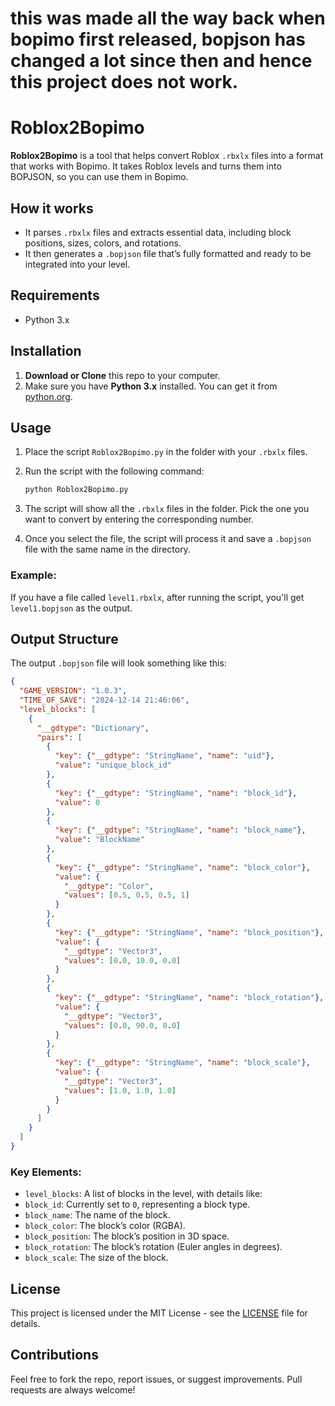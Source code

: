 # this was made all the way back when bopimo first released, bopjson has changed a lot since then and hence this project does not work.

# Roblox2Bopimo

**Roblox2Bopimo** is a tool that helps convert Roblox `.rbxlx` files into a format that works with Bopimo. It takes Roblox levels and turns them into BOPJSON, so you can use them in Bopimo.

## How it works

- It parses `.rbxlx` files and extracts essential data, including block positions, sizes, colors, and rotations.
- It then generates a `.bopjson` file that’s fully formatted and ready to be integrated into your level.

## Requirements

- Python 3.x

## Installation

1. **Download or Clone** this repo to your computer.
2. Make sure you have **Python 3.x** installed. You can get it from [python.org](https://www.python.org/downloads/).

## Usage

1. Place the script `Roblox2Bopimo.py` in the folder with your `.rbxlx` files.
2. Run the script with the following command:

   ```bash
   python Roblox2Bopimo.py
   ```

3. The script will show all the `.rbxlx` files in the folder. Pick the one you want to convert by entering the corresponding number.
4. Once you select the file, the script will process it and save a `.bopjson` file with the same name in the directory.
   
### Example:

If you have a file called `level1.rbxlx`, after running the script, you'll get `level1.bopjson` as the output.

## Output Structure

The output `.bopjson` file will look something like this:

```json
{
  "GAME_VERSION": "1.0.3",
  "TIME_OF_SAVE": "2024-12-14 21:46:06",
  "level_blocks": [
    {
      "__gdtype": "Dictionary",
      "pairs": [
        {
          "key": {"__gdtype": "StringName", "name": "uid"},
          "value": "unique_block_id"
        },
        {
          "key": {"__gdtype": "StringName", "name": "block_id"},
          "value": 0
        },
        {
          "key": {"__gdtype": "StringName", "name": "block_name"},
          "value": "BlockName"
        },
        {
          "key": {"__gdtype": "StringName", "name": "block_color"},
          "value": {
            "__gdtype": "Color",
            "values": [0.5, 0.5, 0.5, 1]
          }
        },
        {
          "key": {"__gdtype": "StringName", "name": "block_position"},
          "value": {
            "__gdtype": "Vector3",
            "values": [0.0, 10.0, 0.0]
          }
        },
        {
          "key": {"__gdtype": "StringName", "name": "block_rotation"},
          "value": {
            "__gdtype": "Vector3",
            "values": [0.0, 90.0, 0.0]
          }
        },
        {
          "key": {"__gdtype": "StringName", "name": "block_scale"},
          "value": {
            "__gdtype": "Vector3",
            "values": [1.0, 1.0, 1.0]
          }
        }
      ]
    }
  ]
}
```

### Key Elements:
  - `level_blocks`: A list of blocks in the level, with details like:
  - `block_id`: Currently set to `0`, representing a block type.
  - `block_name`: The name of the block.
  - `block_color`: The block’s color (RGBA).
  - `block_position`: The block’s position in 3D space.
  - `block_rotation`: The block’s rotation (Euler angles in degrees).
  - `block_scale`: The size of the block.

## License

This project is licensed under the MIT License - see the [LICENSE](LICENSE) file for details.

## Contributions

Feel free to fork the repo, report issues, or suggest improvements. Pull requests are always welcome!
